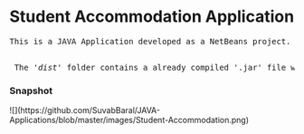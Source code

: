 # Student Accommodation Application
  <pre>This is a JAVA Application developed as a NetBeans project. If you want to use and make changes to this project , please install NetBeans and upload this whole package as a project.
  </pre>
  
  <pre> The <i>'dist'</i> folder contains a already compiled '.jar' file which is a ready to run executable file of the application </pre>
  
  <h3>Snapshot</h3>
  ![](https://github.com/SuvabBaral/JAVA-Applications/blob/master/images/Student-Accommodation.png)
